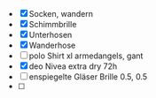 
- [x] Socken, wandern 
- [x] Schimmbrille 
- [x] Unterhosen 
- [x] Wanderhose
- [ ] polo Shirt xl armedangels, gant 
- [x] deo Nivea extra dry 72h
- [ ] enspiegelte Gläser Brille 0.5, 0.5
- [ ] 



